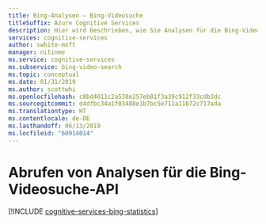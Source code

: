 ```yaml
---
title: Bing-Analysen – Bing-Videosuche
titleSuffix: Azure Cognitive Services
description: Hier wird beschrieben, wie Sie Analysen für die Bing-Videosuche-API abrufen.
services: cognitive-services
author: swhite-msft
manager: nitinme
ms.service: cognitive-services
ms.subservice: bing-video-search
ms.topic: conceptual
ms.date: 01/31/2019
ms.author: scottwhi
ms.openlocfilehash: c8bd4011c2a538e257eb01f3a39c912f33cdb3dc
ms.sourcegitcommit: d4dfbc34a1f03488e1b7bc5e711a11b72c717ada
ms.translationtype: HT
ms.contentlocale: de-DE
ms.lasthandoff: 06/13/2019
ms.locfileid: "60914014"
---
```

# <a name="how-to-get-analytics-for-bing-videos-search-api"></a>Abrufen von Analysen für die Bing-Videosuche-API

[!INCLUDE [cognitive-services-bing-statistics](../../../includes/cognitive-services-bing-statistics.md)]
